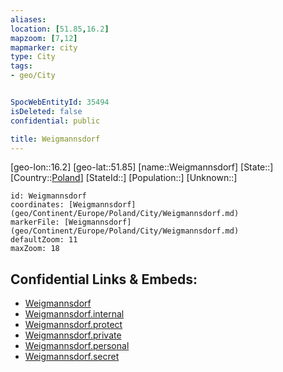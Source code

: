```yaml
---
aliases: 
location: [51.85,16.2]
mapzoom: [7,12] 
mapmarker: city 
type: City
tags:
- geo/City


SpocWebEntityId: 35494
isDeleted: false
confidential: public

title: Weigmannsdorf
---
```

[geo-lon::16.2]
[geo-lat::51.85]
[name::Weigmannsdorf]
[State::]
[Country::[Poland](geo/Continent/Europe/Poland.md)]
[StateId::]
[Population::]
[Unknown::]


```leaflet
id: Weigmannsdorf
coordinates: [Weigmannsdorf](geo/Continent/Europe/Poland/City/Weigmannsdorf.md)
markerFile: [Weigmannsdorf](geo/Continent/Europe/Poland/City/Weigmannsdorf.md)
defaultZoom: 11 
maxZoom: 18
```


## Confidential Links & Embeds: 
- [Weigmannsdorf](../../../../../../_public/geo/Continent/Europe/Poland/City/Weigmannsdorf.md) 
- [Weigmannsdorf.internal](../../../../../../_internal/geo/Continent/Europe/Poland/City/Weigmannsdorf.internal.md) 
- [Weigmannsdorf.protect](../../../../../../_protect/geo/Continent/Europe/Poland/City/Weigmannsdorf.protect.md) 
- [Weigmannsdorf.private](../../../../../../_private/geo/Continent/Europe/Poland/City/Weigmannsdorf.private.md) 
- [Weigmannsdorf.personal](../../../../../../_personal/geo/Continent/Europe/Poland/City/Weigmannsdorf.personal.md) 
- [Weigmannsdorf.secret](../../../../../../_secret/geo/Continent/Europe/Poland/City/Weigmannsdorf.secret.md) 
